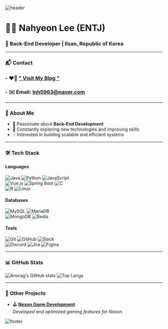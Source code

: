 ![header](https://capsule-render.vercel.app/api?type=soft&color=0:FFC0CB,50:D8BFD8,100:B19CD9&height=30)


# 👩‍💻 Nahyeon Lee (ENTJ)  
### 🚀 Back-End Developer | Ilsan, Republic of Korea  

---

### 📬 Contact  
 ### - ❤️‍🔥 **[" Visit My Blog "](https://velog.io/@lnh03280)**  
 ### - ✉️ Email: lnh5963@naver.com  

---

### 🌟 About Me  
- 🎯 Passionate about **Back-End Development**  
- 🌱 Constantly exploring new technologies and improving skills  
- 💡 Interested in building scalable and efficient systems  

---

### 🛠️ Tech Stack  
#### **Languages**  
![Java](https://img.shields.io/badge/Java-%23ED8B00.svg?style=flat-square&logo=openjdk&logoColor=white)  ![Python](https://img.shields.io/badge/Python-%233776AB.svg?style=flat-square&logo=python&logoColor=white)  ![JavaScript](https://img.shields.io/badge/JavaScript-%23F7DF1E.svg?style=flat-square&logo=javascript&logoColor=black)  
![Vue.js](https://img.shields.io/badge/Vue.js-%234FC08D.svg?style=flat-square&logo=vue.js&logoColor=white)  ![Spring Boot](https://img.shields.io/badge/Spring%20Boot-%236DB33F.svg?style=flat-square&logo=springboot&logoColor=white)  ![C](https://img.shields.io/badge/C-%2300599C.svg?style=flat-square&logo=c&logoColor=white)  
![R](https://img.shields.io/badge/R-%23276DC3.svg?style=flat-square&logo=r&logoColor=white)  ![Linux](https://img.shields.io/badge/Linux-%23FCC624.svg?style=flat-square&logo=linux&logoColor=black)


#### **Databases**  
![MySQL](https://img.shields.io/badge/MySQL-%234479A1.svg?style=flat-square&logo=mysql&logoColor=white) 
![MariaDB](https://img.shields.io/badge/MariaDB-%23003545.svg?style=flat-square&logo=mariadb&logoColor=white)  
![MongoDB](https://img.shields.io/badge/MongoDB-%2347A248.svg?style=flat-square&logo=mongodb&logoColor=white) 
![Redis](https://img.shields.io/badge/Redis-%23DC382D.svg?style=flat-square&logo=redis&logoColor=white)  

#### **Tools**  
![Git](https://img.shields.io/badge/Git-%23F05032.svg?style=flat-square&logo=git&logoColor=white) 
![GitHub](https://img.shields.io/badge/GitHub-%23181717.svg?style=flat-square&logo=github&logoColor=white) 
![Slack](https://img.shields.io/badge/Slack-%234A154B.svg?style=flat-square&logo=slack&logoColor=white)  
![Discord](https://img.shields.io/badge/Discord-%235865F2.svg?style=flat-square&logo=discord&logoColor=white)  ![Jira](https://img.shields.io/badge/Jira-%230052CC.svg?style=flat-square&logo=jira&logoColor=white)  ![Figma](https://img.shields.io/badge/Figma-%23F24E1E.svg?style=flat-square&logo=figma&logoColor=white)



---

### 📊 GitHub Stats  
![Anurag's GitHub stats](https://github-readme-stats.vercel.app/api?username=sksmsdlskgus&hide_rank=true&show_icons=true&theme=radical) ![Top Langs](https://github-readme-stats.vercel.app/api/top-langs/?username=sksmsdlskgus&layout=compact&theme=radical)

---

### 🌟 Other Projects  
- 🕹️ **[Nexon Game Development](https://maplestoryworlds.nexon.com/ko/play/de75414104154cd2a37eb13cae3c11d7/comment)**  
  *Developed and optimized gaming features for Nexon.*  

![footer](https://capsule-render.vercel.app/api?type=soft&color=0:FFC0CB,50:D8BFD8,100:B19CD9&height=30)
